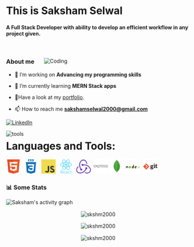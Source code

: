 <div align="left"><h1> This is Saksham Selwal </h1>
<h4>A Full Stack Developer with ability to develop an efficient workflow in any project given.</h4>
</div>
<p align="left"> <img src="https://komarev.com/ghpvc/?username=skshm2000&label=Profile%20views&color=0e75b6&style=flat" alt="" /> </p>
<div>
<p align="left"> <a href="https://twitter.com/unnati_twts><img src="https://img.shields.io/twitter/follow/unnati_twts?logo=twitter&style=for-the-badge" alt="kajukatli123" /></a> </p>

<img align="right" alt="Coding" width="400" src="https://cdn.dribbble.com/users/1292677/screenshots/6139167/media/fcf7fd0c619bb87706533079240915f3.gif">
<h3>About me</h3>

- 🔭 I’m  working on **Advancing my programming skills**

- 🌱 I’m currently learning **MERN Stack apps**

- 💬Have a look at my [portfolio](https://skshm2000.github.io/).

- 📫 How to reach me **sakshamselwal2000@gmail.com**
  
[![LinkedIn](https://img.shields.io/badge/LinkedIn-%230077B5.svg?logo=linkedin&logoColor=white)](https://www.linkedin.com/in/saksham-selwal-a33708155/)
<p align="left"></p>
<img align="left" width="50" alt="tools" src="https://camo.githubusercontent.com/beb64ff21c883e318e4f5db5231c2ba4175705bea1c9249e82a41ab375db4f75/68747470733a2f2f6d65646961322e67697068792e636f6d2f6d656469612f51737347456d706b79454f684243623765312f67697068792e6769663f6369643d656366303565343761306e336769316266716e74716d6f62386739616964316f796a327772336473336d67373030626c267269643d67697068792e676966" />
<h1 align="left">Languages and Tools:</h1>
  <div>
  <div>
  <img src="https://github.com/devicons/devicon/blob/master/icons/html5/html5-original.svg" title="HTML5" alt="HTML" width="40" height="40"/>&nbsp;
  <img src="https://github.com/devicons/devicon/blob/master/icons/css3/css3-plain-wordmark.svg"  title="CSS3" alt="CSS" width="40" height="40"/>&nbsp;
    <img src="https://github.com/devicons/devicon/blob/master/icons/javascript/javascript-original.svg" title="JavaScript" alt="JavaScript" width="40"             height="40"/>&nbsp;
  <img src="https://github.com/devicons/devicon/blob/master/icons/react/react-original-wordmark.svg" title="React" alt="React" width="40" height="40"/>&nbsp;
  <img src="https://github.com/devicons/devicon/blob/master/icons/redux/redux-original.svg" title="Redux" alt="Redux " width="40" height="40"/>&nbsp;
  <img src="https://raw.githubusercontent.com/devicons/devicon/1119b9f84c0290e0f0b38982099a2bd027a48bf1/icons/express/express-original-wordmark.svg" title="Express" **alt="Express" width="40" height="40"/> 
  <img src="https://raw.githubusercontent.com/devicons/devicon/1119b9f84c0290e0f0b38982099a2bd027a48bf1/icons/mongodb/mongodb-original.svg" title="Mongodb" **alt="Git" width="40" height="40"/> 
  <img src="https://github.com/devicons/devicon/blob/master/icons/nodejs/nodejs-original-wordmark.svg" title="NodeJS" alt="NodeJS" width="40" height="40"/>&nbsp;
  <img src="https://github.com/devicons/devicon/blob/master/icons/git/git-original-wordmark.svg" title="Git" **alt="Git" width="40" height="40"/> 
</div>
 <h3>📊 Some Stats</h3>
  <img alt="Saksham's activity graph" src="https://activity-graph.herokuapp.com/graph?username=skshm2000&theme=high-contrast&hide_border=true" />
  <br/>
  <div align="center">
  <p>
    <img width="350px" align="center" src="https://github-readme-stats.vercel.app/api/top-langs?username=skshm2000&show_icons=true&locale=en&layout=compact" alt="skshm2000" />
  </p>
  <p>
    <img  width="350px" align="center" src="https://github-readme-streak-stats.herokuapp.com/?user=skshm2000&" alt="skshm2000" />
  </p>
  <p  align="center">
    <img  width="350px" align="center" src="https://github-readme-stats.vercel.app/api?username=skshm2000&show_icons=true&locale=en" alt="skshm2000" />
  </p>
  </div>
